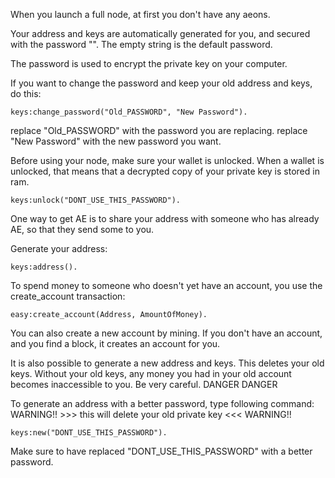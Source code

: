 When you launch a full node, at first you don't have any aeons.

Your address and keys are automatically generated for you, and secured with the password "". The empty string is the default password.

The password is used to encrypt the private key on your computer.

If you want to change the password and keep your old address and keys, do this:
```
keys:change_password("Old_PASSWORD", "New Password").
```

replace "Old_PASSWORD" with the password you are replacing.
replace "New Password" with the new password you want.


Before using your node, make sure your wallet is unlocked. When a wallet is unlocked, that means that a decrypted copy of your private key is stored in ram.

```
keys:unlock("DONT_USE_THIS_PASSWORD").
```

One way to get AE is to share your address with someone who has already AE, so that they send some to you.


Generate your address:
```
keys:address().
```

To spend money to someone who doesn't yet have an account, you use the create_account transaction:
``` 
easy:create_account(Address, AmountOfMoney).
```
You can also create a new account by mining. If you don't have an account, and you find a block, it creates an account for you.


It is also possible to generate a new address and keys. This deletes your old keys. Without your old keys, any money you had in your old account becomes inaccessible to you. Be very careful. DANGER DANGER

To generate an address with a better password, type following command: WARNING!! >>> this will delete your old private key <<< WARNING!!

```
keys:new("DONT_USE_THIS_PASSWORD").
```

Make sure to have replaced "DONT_USE_THIS_PASSWORD" with a better password.